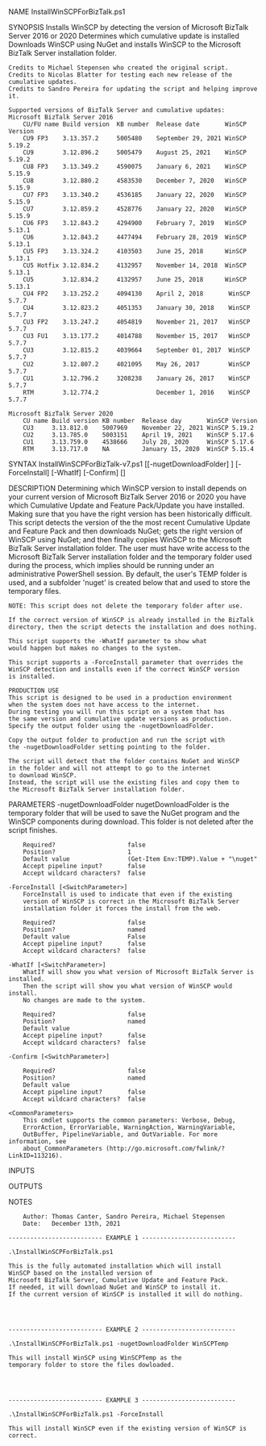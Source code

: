 
NAME
    InstallWinSCPForBizTalk.ps1
    
SYNOPSIS
    Installs WinSCP by detecting the version of Microsoft BizTalk Server 2016 or 2020
    Determines which cumulative update is installed
    Downloads WinSCP using NuGet and installs WinSCP to
    the Microsoft BizTalk Server installation folder.
    
    Credits to Michael Stepensen who created the original script.
    Credits to Nicolas Blatter for testing each new release of the cumulative updates.
    Credits to Sandro Pereira for updating the script and helping improve it.
    
    Supported versions of BizTalk Server and cumulative updates:
    Microsoft BizTalk Server 2016
        CU/FU name Build version  KB number  Release date       WinSCP Version
        CU9 FP3    3.13.357.2     5005480    September 29, 2021 WinSCP 5.19.2
        CU9        3.12.896.2     5005479    August 25, 2021    WinSCP 5.19.2
        CU8 FP3    3.13.349.2     4590075    January 6, 2021    WinSCP 5.15.9
        CU8        3.12.880.2     4583530    December 7, 2020   WinSCP 5.15.9
        CU7 FP3    3.13.340.2     4536185    January 22, 2020   WinSCP 5.15.9
        CU7        3.12.859.2     4528776    January 22, 2020   WinSCP 5.15.9
        CU6 FP3    3.12.843.2     4294900    February 7, 2019   WinSCP 5.13.1
        CU6        3.12.843.2     4477494    February 28, 2019  WinSCP 5.13.1
        CU5 FP3    3.13.324.2     4103503    June 25, 2018      WinSCP 5.13.1
        CU5 Hotfix 3.12.834.2     4132957    November 14, 2018  WinSCP 5.13.1
        CU5        3.12.834.2     4132957    June 25, 2018      WinSCP 5.13.1
        CU4 FP2    3.13.252.2     4094130    April 2, 2018       WinSCP 5.7.7
        CU4        3.12.823.2     4051353    January 30, 2018    WinSCP 5.7.7
        CU3 FP2    3.13.247.2     4054819    November 21, 2017   WinSCP 5.7.7
        CU3 FU1    3.13.177.2     4014788    November 15, 2017   WinSCP 5.7.7
        CU3        3.12.815.2     4039664    September 01, 2017  WinSCP 5.7.7
        CU2        3.12.807.2     4021095    May 26, 2017        WinSCP 5.7.7
        CU1        3.12.796.2     3208238    January 26, 2017    WinSCP 5.7.7
        RTM        3.12.774.2                December 1, 2016    WinSCP 5.7.7
    
    Microsoft BizTalk Server 2020
        CU name Build version KB number  Release day       WinSCP Version
        CU3     3.13.812.0    5007969    November 22, 2021 WinSCP 5.19.2
        CU2     3.13.785.0    5003151    April 19, 2021    WinSCP 5.17.6
        CU1     3.13.759.0    4538666    July 28, 2020     WinSCP 5.17.6
        RTM     3.13.717.0    NA         January 15, 2020  WinSCP 5.15.4
    
    
SYNTAX
    InstallWinSCPForBizTalk-v7.ps1 [[-nugetDownloadFolder] <String>] [-ForceInstall] [-WhatIf] [-Confirm] [<CommonParameters>]
    
    
DESCRIPTION
    Determining which WinSCP version to install depends on your current version of
    Microsoft BizTalk Server 2016 or 2020 you have 
    which Cumulative Update and Feature Pack/Update you have installed.
    Making sure that you have the right version has been historically difficult.
    This script detects the version of the the most recent Cumulative Update
    and Feature Pack and then downloads NuGet; gets the right version of WinSCP
    using NuGet; and then finally copies WinSCP to 
    the Microsoft BizTalk Server installation folder.
    The user must have write access to the Microsoft BizTalk Server 
    installation folder and the temporary folder used during 
    the process, which implies should be running under 
    an administrative PowerShell session.
    By default, the user's TEMP folder  is used, and a subfolder 'nuget' 
    is created below that and used to store the temporary files.
    
    NOTE: This script does not delete the temporary folder after use.
    
    If the correct version of WinSCP is already installed in the BizTalk
    directory, then the script detects the installation and does nothing.
    
    This script supports the -WhatIf parameter to show what 
    would happen but makes no changes to the system.
    
    This script supports a -ForceInstall parameter that overrides the
    WinSCP detection and installs even if the correct WinSCP version
    is installed.
    
    PRODUCTION USE
    This script is designed to be used in a production environment
    when the system does not have access to the internet.
    During testing you will run this script on a system that has
    the same version and cumulative update versions as production.
    Specify the output folder using the -nugetDownloadFolder.
    
    Copy the output folder to production and run the script with
    the -nugetDownloadFolder setting pointing to the folder.
    
    The script will detect that the folder contains NuGet and WinSCP
    in the folder and will not attempt to go to the internet
    to download WinSCP.
    Instead, the script will use the existing files and copy them to
    the Microsoft BizTalk Server installation folder.
    

PARAMETERS
    -nugetDownloadFolder <String>
        nugetDownloadFolder is the temporary folder that will be used 
        to save the NuGet program and the WinSCP components 
        during download.
        This folder is not deleted after the script finishes.
        
        Required?                    false
        Position?                    1
        Default value                (Get-Item Env:TEMP).Value + "\nuget"
        Accept pipeline input?       false
        Accept wildcard characters?  false
        
    -ForceInstall [<SwitchParameter>]
        ForceInstall is used to indicate that even if the existing 
        version of WinSCP is correct in the Microsoft BizTalk Server 
        installation folder it forces the install from the web.
        
        Required?                    false
        Position?                    named
        Default value                False
        Accept pipeline input?       false
        Accept wildcard characters?  false
        
    -WhatIf [<SwitchParameter>]
        WhatIf will show you what version of Microsoft BizTalk Server is installed.
        Then the script will show you what version of WinSCP would install.
        No changes are made to the system.
        
        Required?                    false
        Position?                    named
        Default value                
        Accept pipeline input?       false
        Accept wildcard characters?  false
        
    -Confirm [<SwitchParameter>]
        
        Required?                    false
        Position?                    named
        Default value                
        Accept pipeline input?       false
        Accept wildcard characters?  false
        
    <CommonParameters>
        This cmdlet supports the common parameters: Verbose, Debug,
        ErrorAction, ErrorVariable, WarningAction, WarningVariable,
        OutBuffer, PipelineVariable, and OutVariable. For more information, see 
        about_CommonParameters (http://go.microsoft.com/fwlink/?LinkID=113216). 
    
INPUTS
    
OUTPUTS
    
NOTES
    
    
        Author: Thomas Canter, Sandro Pereira, Michael Stepensen
        Date:   December 13th, 2021
    
    -------------------------- EXAMPLE 1 --------------------------
    
    .\InstallWinSCPForBizTalk.ps1
    
    This is the fully automated installation which will install
    WinSCP based on the installed version of 
    Microsoft BizTalk Server, Cumulative Update and Feature Pack.
    If needed, it will download NuGet and WinSCP to install it.
    If the current version of WinSCP is installed it will do nothing.
    
    
    
    
    -------------------------- EXAMPLE 2 --------------------------
    
    .\InstallWinSCPForBizTalk.ps1 -nugetDownloadFolder WinSCPTemp
    
    This will install WinSCP using WinSCPTemp as the 
    temporary folder to store the files dowloaded.
    
    
    
    
    -------------------------- EXAMPLE 3 --------------------------
    
    .\InstallWinSCPForBizTalk.ps1 -ForceInstall
    
    This will install WinSCP even if the existing version of WinSCP is correct.
    
    
    
    
